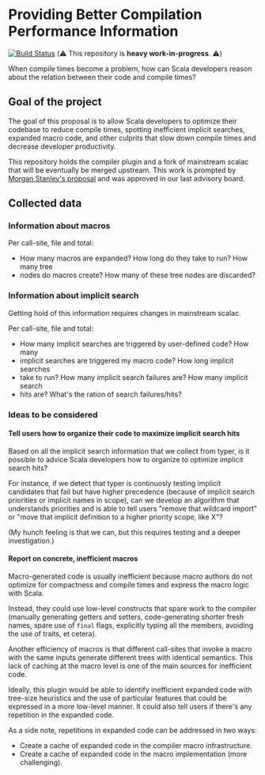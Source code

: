 # Providing Better Compilation Performance Information
[![Build
Status](https://platform-ci.scala-lang.org/api/badges/scalacenter/scalac-profiling/status.svg)](https://platform-ci.scala-lang.org/scalacenter/scalac-profiling)
(:warning: This repository is **heavy work-in-progress**. :warning:)

When compile times become a problem, how can Scala developers reason about
the relation between their code and compile times?

## Goal of the project
The goal of this proposal is to allow Scala developers to optimize their
codebase to reduce compile times, spotting inefficient implicit searches,
expanded macro code, and other culprits that slow down compile times and
decrease developer productivity.

This repository holds the compiler plugin and a fork of mainstream scalac
that will be eventually be merged upstream. This work is prompted by [Morgan
Stanley's proposal](PROPOSAL.md) and was approved in our last advisory board.
## Collected data

### Information about macros
Per call-site, file and total:
* How many macros are expanded? How long do they take to run? How many tree
* nodes do macros create? How many of these tree nodes are discarded?

### Information about implicit search
Getting hold of this information requires changes in mainstream scalac.

Per call-site, file and total:
* How many implicit searches are triggered by user-defined code? How many
* implicit searches are triggered my macro code? How long implicit searches
* take to run? How many implicit search failures are? How many implicit search
* hits are? What's the ration of search failures/hits?

### Ideas to be considered

#### Tell users how to organize their code to maximize implicit search hits
Based on all the implicit search information that we collect from typer, is
it possible to advice Scala developers how to organize to optimize implicit
search hits?

For instance, if we detect that typer is continuosly testing implicit
candidates that fail but have higher precedence (because of implicit search
priorities or implicit names in scope), can we develop an algorithm that
understands priorities and is able to tell users "remove that wildcard
import" or "move that implicit definition to a higher priority scope, like
X"?

(My hunch feeling is that we can, but this requires testing and a deeper
investigation.)
#### Report on concrete, inefficient macros
Macro-generated code is usually inefficient because macro authors do not
optimize for compactness and compile times and express the macro logic with
Scala.

Instead, they could use low-level constructs that spare work to the compiler
(manually generating getters and setters, code-generating shorter fresh
names, spare use of `final` flags, explicitly typing all the members,
avoiding the use of traits, et cetera).

Another efficiency of macros is that different call-sites that invoke a macro
with the same inputs generate different trees with identical semantics. This
lack of caching at the macro level is one of the main sources for inefficient
code.

Ideally, this plugin would be able to identify inefficient expanded code with
tree-size heuristics and the use of particular features that could be
expressed in a more low-level manner. It could also tell users if there's any
repetition in the expanded code.

As a side note, repetitions in expanded code can be addressed in two ways:
* Create a cache of expanded code in the compiler macro infrastructure.
* Create a cache of expanded code in the macro implementation (more
  challenging).